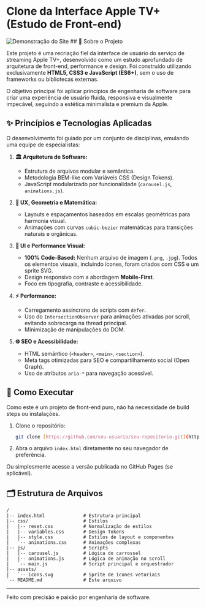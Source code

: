 # Clone da Interface Apple TV+ (Estudo de Front-end)

![Demonstração do Site](https://user-images.githubusercontent.com/your-username/your-repo/assets/screenshot.jpg) ## 📜 Sobre o Projeto

Este projeto é uma recriação fiel da interface de usuário do serviço de streaming Apple TV+, desenvolvido como um estudo aprofundado de arquitetura de front-end, performance e design. Foi construído utilizando exclusivamente **HTML5, CSS3 e JavaScript (ES6+)**, sem o uso de frameworks ou bibliotecas externas.

O objetivo principal foi aplicar princípios de engenharia de software para criar uma experiência de usuário fluida, responsiva e visualmente impecável, seguindo a estética minimalista e premium da Apple.

## ✨ Princípios e Tecnologias Aplicadas

O desenvolvimento foi guiado por um conjunto de disciplinas, emulando uma equipe de especialistas:

1.  **🏛️ Arquitetura de Software:**
    * Estrutura de arquivos modular e semântica.
    * Metodologia BEM-like com Variáveis CSS (Design Tokens).
    * JavaScript modularizado por funcionalidade (`carousel.js`, `animations.js`).

2.  **📐 UX, Geometria e Matemática:**
    * Layouts e espaçamentos baseados em escalas geométricas para harmonia visual.
    * Animações com curvas `cubic-bezier` matemáticas para transições naturais e orgânicas.

3.  **🎨 UI e Performance Visual:**
    * **100% Code-Based:** Nenhum arquivo de imagem (`.png`, `.jpg`). Todos os elementos visuais, incluindo ícones, foram criados com CSS e um sprite SVG.
    * Design responsivo com a abordagem **Mobile-First**.
    * Foco em tipografia, contraste e acessibilidade.

4.  **⚡ Performance:**
    * Carregamento assíncrono de scripts com `defer`.
    * Uso do `IntersectionObserver` para animações ativadas por scroll, evitando sobrecarga na thread principal.
    * Minimização de manipulações do DOM.

5.  **🌐 SEO e Acessibilidade:**
    * HTML semântico (`<header>`, `<main>`, `<section>`).
    * Meta tags otimizadas para SEO e compartilhamento social (Open Graph).
    * Uso de atributos `aria-*` para navegação acessível.

## 🚀 Como Executar

Como este é um projeto de front-end puro, não há necessidade de build steps ou instalações.

1.  Clone o repositório:
    ```bash
    git clone [https://github.com/seu-usuario/seu-repositorio.git](https://github.com/seu-usuario/seu-repositorio.git)
    ```
2.  Abra o arquivo `index.html` diretamente no seu navegador de preferência.

Ou simplesmente acesse a versão publicada no GitHub Pages (se aplicável).

## 🗂️ Estrutura de Arquivos

```
/
|-- index.html              # Estrutura principal
|-- css/                    # Estilos
|   |-- reset.css           # Normalização de estilos
|   |-- variables.css       # Design Tokens
|   |-- style.css           # Estilos de layout e componentes
|   `-- animations.css      # Animações complexas
|-- js/                     # Scripts
|   |-- carousel.js         # Lógica do carrossel
|   |-- animations.js       # Lógica de animação no scroll
|   `-- main.js             # Script principal e orquestrador
|-- assets/
|   `-- icons.svg           # Sprite de ícones vetoriais
`-- README.md               # Este arquivo
```

---

Feito com precisão e paixão por engenharia de software.
